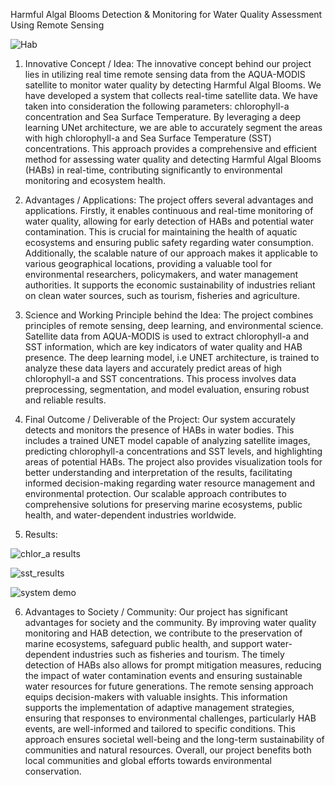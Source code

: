 Harmful Algal Blooms Detection & Monitoring for Water Quality Assessment Using Remote Sensing 

![Hab](https://github.com/JANVI999/Final-Year_Research-Project/assets/83579839/3ca62c19-b255-42d0-824a-a1ecfc8fd623)

1. Innovative Concept / Idea: 
The innovative concept behind our project lies in utilizing real time remote sensing data from the AQUA-MODIS satellite to monitor water quality by detecting Harmful Algal Blooms. We have developed a system that collects real-time satellite data. We have taken into consideration the following parameters: chlorophyll-a concentration and Sea Surface Temperature. By leveraging a deep learning UNet architecture, we are able to accurately segment the areas with high chlorophyll-a and Sea Surface Temperature (SST) concentrations. This approach provides a comprehensive and efficient method for assessing water quality and detecting Harmful Algal Blooms (HABs) in real-time, contributing significantly to environmental monitoring and ecosystem health.

2. Advantages / Applications: 
The project offers several advantages and applications. Firstly, it enables continuous and real-time monitoring of water quality, allowing for early detection of HABs and potential water contamination. This is crucial for maintaining the health of aquatic ecosystems and ensuring public safety regarding water consumption. Additionally, the scalable nature of our approach makes it applicable to various geographical locations, providing a valuable tool for environmental researchers, policymakers, and water management authorities.
It supports the economic sustainability of industries reliant on clean water sources, such as tourism, fisheries and agriculture.

3. Science and Working Principle behind the Idea: 
The project combines principles of remote sensing, deep learning, and environmental science. Satellite data from AQUA-MODIS is used to extract chlorophyll-a and SST information, which are key indicators of water quality and HAB presence. The deep learning model, i.e UNET architecture, is trained to analyze these data layers and accurately predict areas of high chlorophyll-a and SST concentrations. This process involves data preprocessing, segmentation, and model evaluation, ensuring robust and reliable results.

4. Final Outcome / Deliverable of the Project: 
Our system accurately detects and monitors the presence of HABs in water bodies. This includes a trained UNET model capable of analyzing satellite images, predicting chlorophyll-a concentrations and SST levels, and highlighting areas of potential HABs. The project also provides visualization tools for better understanding and interpretation of the results, facilitating informed decision-making regarding water resource management and environmental protection. Our scalable approach contributes to comprehensive solutions for  preserving marine ecosystems, public health, and water-dependent industries worldwide.

5. Results:

   
![chlor_a results](https://github.com/JANVI999/Final-Year_Research-Project/assets/83579839/55ebf0e7-25be-4b64-b01d-6d2800a96e24)


![sst_results](https://github.com/JANVI999/Final-Year_Research-Project/assets/83579839/1442707b-fbc8-4a2c-b3ba-702807e70e35)


![system demo](https://github.com/JANVI999/Final-Year_Research-Project/assets/83579839/a11744e0-5750-4469-ba18-31479e9968d0)

6. Advantages to Society / Community: 
Our project has significant advantages for society and the community. By improving water quality monitoring and HAB detection, we contribute to the preservation of marine ecosystems, safeguard public health, and support water-dependent industries such as fisheries and tourism. The timely detection of HABs also allows for prompt mitigation measures, reducing the impact of water contamination events and ensuring sustainable water resources for future generations. The remote sensing approach equips decision-makers with valuable insights. This information supports the implementation of adaptive management strategies, ensuring that responses to environmental challenges, particularly HAB events, are well-informed and tailored to specific conditions. This approach ensures societal well-being and the long-term sustainability of communities and natural resources. Overall, our project benefits both local communities and global efforts towards environmental conservation. 

